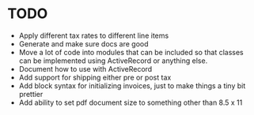 TODO
===

* Apply different tax rates to different line items
* Generate and make sure docs are good
* Move a lot of code into modules that can be included so that classes can be implemented using ActiveRecord or anything
  else.
* Document how to use with ActiveRecord
* Add support for shipping either pre or post tax
* Add block syntax for initializing invoices, just to make things a tiny bit prettier
* Add ability to set pdf document size to something other than 8.5 x 11
